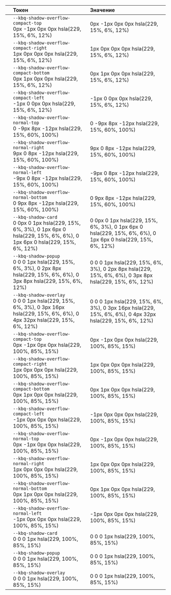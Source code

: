 |                                                                                                                      | Токен                                                                                                                                                                                                                                                                                                 | Значение                                                                                                                                                                       |
| :------------------------------------------------------------------------------------------------------------------- | :---------------------------------------------------------------------------------------------------------------------------------------------------------------------------------------------------------------------------------------------------------------------------------------------------- | :----------------------------------------------------------------------------------------------------------------------------------------------------------------------------- |
| <div class="kbq-design-token-example__shadows" style="box-shadow: var(--kbq-shadow-overflow-compact-top);"></div>    | <div class="kbq-design-token-example__var"><code docsCodeSnippet style="cursor: pointer">--kbq-shadow-overflow-compact-top</code><div class="kbq-design-token-example__value kbq-mono-normal"> 0px -1px 0px 0px hsla(229, 15%, 6%, 12%)</div></div>                                                   | <div class="kbq-design-token-example__value kbq-mono-normal"> 0px -1px 0px 0px hsla(229, 15%, 6%, 12%)</div>                                                                   |
| <div class="kbq-design-token-example__shadows" style="box-shadow: var(--kbq-shadow-overflow-compact-right);"></div>  | <div class="kbq-design-token-example__var"><code docsCodeSnippet style="cursor: pointer">--kbq-shadow-overflow-compact-right</code><div class="kbq-design-token-example__value kbq-mono-normal"> 1px 0px 0px 0px hsla(229, 15%, 6%, 12%)</div></div>                                                  | <div class="kbq-design-token-example__value kbq-mono-normal"> 1px 0px 0px 0px hsla(229, 15%, 6%, 12%)</div>                                                                    |
| <div class="kbq-design-token-example__shadows" style="box-shadow: var(--kbq-shadow-overflow-compact-bottom);"></div> | <div class="kbq-design-token-example__var"><code docsCodeSnippet style="cursor: pointer">--kbq-shadow-overflow-compact-bottom</code><div class="kbq-design-token-example__value kbq-mono-normal"> 0px 1px 0px 0px hsla(229, 15%, 6%, 12%)</div></div>                                                 | <div class="kbq-design-token-example__value kbq-mono-normal"> 0px 1px 0px 0px hsla(229, 15%, 6%, 12%)</div>                                                                    |
| <div class="kbq-design-token-example__shadows" style="box-shadow: var(--kbq-shadow-overflow-compact-left);"></div>   | <div class="kbq-design-token-example__var"><code docsCodeSnippet style="cursor: pointer">--kbq-shadow-overflow-compact-left</code><div class="kbq-design-token-example__value kbq-mono-normal">-1px 0 0px 0px hsla(229, 15%, 6%, 12%)</div></div>                                                     | <div class="kbq-design-token-example__value kbq-mono-normal">-1px 0 0px 0px hsla(229, 15%, 6%, 12%)</div>                                                                      |
| <div class="kbq-design-token-example__shadows" style="box-shadow: var(--kbq-shadow-overflow-normal-top);"></div>     | <div class="kbq-design-token-example__var"><code docsCodeSnippet style="cursor: pointer">--kbq-shadow-overflow-normal-top</code><div class="kbq-design-token-example__value kbq-mono-normal"> 0 -9px 8px -12px hsla(229, 15%, 60%, 100%)</div></div>                                                  | <div class="kbq-design-token-example__value kbq-mono-normal"> 0 -9px 8px -12px hsla(229, 15%, 60%, 100%)</div>                                                                 |
| <div class="kbq-design-token-example__shadows" style="box-shadow: var(--kbq-shadow-overflow-normal-right);"></div>   | <div class="kbq-design-token-example__var"><code docsCodeSnippet style="cursor: pointer">--kbq-shadow-overflow-normal-right</code><div class="kbq-design-token-example__value kbq-mono-normal"> 9px 0 8px -12px hsla(229, 15%, 60%, 100%)</div></div>                                                 | <div class="kbq-design-token-example__value kbq-mono-normal"> 9px 0 8px -12px hsla(229, 15%, 60%, 100%)</div>                                                                  |
| <div class="kbq-design-token-example__shadows" style="box-shadow: var(--kbq-shadow-overflow-normal-left);"></div>    | <div class="kbq-design-token-example__var"><code docsCodeSnippet style="cursor: pointer">--kbq-shadow-overflow-normal-left</code><div class="kbq-design-token-example__value kbq-mono-normal">-9px 0 8px -12px hsla(229, 15%, 60%, 100%)</div></div>                                                  | <div class="kbq-design-token-example__value kbq-mono-normal">-9px 0 8px -12px hsla(229, 15%, 60%, 100%)</div>                                                                  |
| <div class="kbq-design-token-example__shadows" style="box-shadow: var(--kbq-shadow-overflow-normal-bottom);"></div>  | <div class="kbq-design-token-example__var"><code docsCodeSnippet style="cursor: pointer">--kbq-shadow-overflow-normal-bottom</code><div class="kbq-design-token-example__value kbq-mono-normal"> 0 9px 8px -12px hsla(229, 15%, 60%, 100%)</div></div>                                                | <div class="kbq-design-token-example__value kbq-mono-normal"> 0 9px 8px -12px hsla(229, 15%, 60%, 100%)</div>                                                                  |
| <div class="kbq-design-token-example__shadows" style="box-shadow: var(--kbq-shadow-card);"></div>                    | <div class="kbq-design-token-example__var"><code docsCodeSnippet style="cursor: pointer">--kbq-shadow-card</code><div class="kbq-design-token-example__value kbq-mono-normal">0 0px 0 1px hsla(229, 15%, 6%, 3%), 0 1px 6px 0 hsla(229, 15%, 6%, 6%), 0 1px 6px 0 hsla(229, 15%, 6%, 12%)</div></div> | <div class="kbq-design-token-example__value kbq-mono-normal">0 0px 0 1px hsla(229, 15%, 6%, 3%), 0 1px 6px 0 hsla(229, 15%, 6%, 6%), 0 1px 6px 0 hsla(229, 15%, 6%, 12%)</div> |
| <div class="kbq-design-token-example__shadows" style="box-shadow: var(--kbq-shadow-popup);"></div>                   | <div class="kbq-design-token-example__var"><code docsCodeSnippet style="cursor: pointer">--kbq-shadow-popup</code><div class="kbq-design-token-example__value kbq-mono-normal">0 0 0 1px hsla(229, 15%, 6%, 3%), 0 2px 8px hsla(229, 15%, 6%, 6%), 0 3px 8px hsla(229, 15%, 6%, 12%)</div></div>      | <div class="kbq-design-token-example__value kbq-mono-normal">0 0 0 1px hsla(229, 15%, 6%, 3%), 0 2px 8px hsla(229, 15%, 6%, 6%), 0 3px 8px hsla(229, 15%, 6%, 12%)</div>       |
| <div class="kbq-design-token-example__shadows" style="box-shadow: var(--kbq-shadow-overlay);"></div>                 | <div class="kbq-design-token-example__var"><code docsCodeSnippet style="cursor: pointer">--kbq-shadow-overlay</code><div class="kbq-design-token-example__value kbq-mono-normal">0 0 0 1px hsla(229, 15%, 6%, 3%), 0 3px 16px hsla(229, 15%, 6%, 6%), 0 4px 32px hsla(229, 15%, 6%, 12%)</div></div>  | <div class="kbq-design-token-example__value kbq-mono-normal">0 0 0 1px hsla(229, 15%, 6%, 3%), 0 3px 16px hsla(229, 15%, 6%, 6%), 0 4px 32px hsla(229, 15%, 6%, 12%)</div>     |
| <div class="kbq-design-token-example__shadows" style="box-shadow: var(--kbq-shadow-overflow-compact-top);"></div>    | <div class="kbq-design-token-example__var"><code docsCodeSnippet style="cursor: pointer">--kbq-shadow-overflow-compact-top</code><div class="kbq-design-token-example__value kbq-mono-normal"> 0px -1px 0px 0px hsla(229, 100%, 85%, 15%)</div></div>                                                 | <div class="kbq-design-token-example__value kbq-mono-normal"> 0px -1px 0px 0px hsla(229, 100%, 85%, 15%)</div>                                                                 |
| <div class="kbq-design-token-example__shadows" style="box-shadow: var(--kbq-shadow-overflow-compact-right);"></div>  | <div class="kbq-design-token-example__var"><code docsCodeSnippet style="cursor: pointer">--kbq-shadow-overflow-compact-right</code><div class="kbq-design-token-example__value kbq-mono-normal"> 1px 0px 0px 0px hsla(229, 100%, 85%, 15%)</div></div>                                                | <div class="kbq-design-token-example__value kbq-mono-normal"> 1px 0px 0px 0px hsla(229, 100%, 85%, 15%)</div>                                                                  |
| <div class="kbq-design-token-example__shadows" style="box-shadow: var(--kbq-shadow-overflow-compact-bottom);"></div> | <div class="kbq-design-token-example__var"><code docsCodeSnippet style="cursor: pointer">--kbq-shadow-overflow-compact-bottom</code><div class="kbq-design-token-example__value kbq-mono-normal"> 0px 1px 0px 0px hsla(229, 100%, 85%, 15%)</div></div>                                               | <div class="kbq-design-token-example__value kbq-mono-normal"> 0px 1px 0px 0px hsla(229, 100%, 85%, 15%)</div>                                                                  |
| <div class="kbq-design-token-example__shadows" style="box-shadow: var(--kbq-shadow-overflow-compact-left);"></div>   | <div class="kbq-design-token-example__var"><code docsCodeSnippet style="cursor: pointer">--kbq-shadow-overflow-compact-left</code><div class="kbq-design-token-example__value kbq-mono-normal">-1px 0px 0px 0px hsla(229, 100%, 85%, 15%)</div></div>                                                 | <div class="kbq-design-token-example__value kbq-mono-normal">-1px 0px 0px 0px hsla(229, 100%, 85%, 15%)</div>                                                                  |
| <div class="kbq-design-token-example__shadows" style="box-shadow: var(--kbq-shadow-overflow-normal-top);"></div>     | <div class="kbq-design-token-example__var"><code docsCodeSnippet style="cursor: pointer">--kbq-shadow-overflow-normal-top</code><div class="kbq-design-token-example__value kbq-mono-normal"> 0px -1px 0px 0px hsla(229, 100%, 85%, 15%)</div></div>                                                  | <div class="kbq-design-token-example__value kbq-mono-normal"> 0px -1px 0px 0px hsla(229, 100%, 85%, 15%)</div>                                                                 |
| <div class="kbq-design-token-example__shadows" style="box-shadow: var(--kbq-shadow-overflow-normal-right);"></div>   | <div class="kbq-design-token-example__var"><code docsCodeSnippet style="cursor: pointer">--kbq-shadow-overflow-normal-right</code><div class="kbq-design-token-example__value kbq-mono-normal"> 1px 0px 0px 0px hsla(229, 100%, 85%, 15%)</div></div>                                                 | <div class="kbq-design-token-example__value kbq-mono-normal"> 1px 0px 0px 0px hsla(229, 100%, 85%, 15%)</div>                                                                  |
| <div class="kbq-design-token-example__shadows" style="box-shadow: var(--kbq-shadow-overflow-normal-bottom);"></div>  | <div class="kbq-design-token-example__var"><code docsCodeSnippet style="cursor: pointer">--kbq-shadow-overflow-normal-bottom</code><div class="kbq-design-token-example__value kbq-mono-normal"> 0px 1px 0px 0px hsla(229, 100%, 85%, 15%)</div></div>                                                | <div class="kbq-design-token-example__value kbq-mono-normal"> 0px 1px 0px 0px hsla(229, 100%, 85%, 15%)</div>                                                                  |
| <div class="kbq-design-token-example__shadows" style="box-shadow: var(--kbq-shadow-overflow-normal-left);"></div>    | <div class="kbq-design-token-example__var"><code docsCodeSnippet style="cursor: pointer">--kbq-shadow-overflow-normal-left</code><div class="kbq-design-token-example__value kbq-mono-normal">-1px 0px 0px 0px hsla(229, 100%, 85%, 15%)</div></div>                                                  | <div class="kbq-design-token-example__value kbq-mono-normal">-1px 0px 0px 0px hsla(229, 100%, 85%, 15%)</div>                                                                  |
| <div class="kbq-design-token-example__shadows" style="box-shadow: var(--kbq-shadow-card);"></div>                    | <div class="kbq-design-token-example__var"><code docsCodeSnippet style="cursor: pointer">--kbq-shadow-card</code><div class="kbq-design-token-example__value kbq-mono-normal">0 0 0 1px hsla(229, 100%, 85%, 15%)</div></div>                                                                         | <div class="kbq-design-token-example__value kbq-mono-normal">0 0 0 1px hsla(229, 100%, 85%, 15%)</div>                                                                         |
| <div class="kbq-design-token-example__shadows" style="box-shadow: var(--kbq-shadow-popup);"></div>                   | <div class="kbq-design-token-example__var"><code docsCodeSnippet style="cursor: pointer">--kbq-shadow-popup</code><div class="kbq-design-token-example__value kbq-mono-normal">0 0 0 1px hsla(229, 100%, 85%, 15%)</div></div>                                                                        | <div class="kbq-design-token-example__value kbq-mono-normal">0 0 0 1px hsla(229, 100%, 85%, 15%)</div>                                                                         |
| <div class="kbq-design-token-example__shadows" style="box-shadow: var(--kbq-shadow-overlay);"></div>                 | <div class="kbq-design-token-example__var"><code docsCodeSnippet style="cursor: pointer">--kbq-shadow-overlay</code><div class="kbq-design-token-example__value kbq-mono-normal">0 0 0 1px hsla(229, 100%, 85%, 15%)</div></div>                                                                      | <div class="kbq-design-token-example__value kbq-mono-normal">0 0 0 1px hsla(229, 100%, 85%, 15%)</div>                                                                         |
